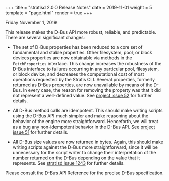 +++
title = "stratisd 2.0.0 Release Notes"
date = 2019-11-01
weight = 5
template = "page.html"
render = true
+++

Friday November 1, 2019

This release makes the D-Bus API more robust, reliable, and predictable. There
are several significant changes:

* The set of D-Bus properties has been reduced to a core set of fundamental
and stable properties. Other filesystem, pool, or block devices properties are
now obtainable via methods in the `FetchProperties` interface. This change
increases the robustness of the D-Bus interface to failures occurring in any
particular pool, filesystem, or block device, and decreases the computational
cost of most operations requested by the Stratis CLI. Several properties,
formerly returned as D-Bus properties, are now unavailable by means of the
D-Bus. In every case, the reason for removing the property was that it did not
represent a well-defined value. See [project issue 52] for further details.

* All D-Bus method calls are idempotent. This should make writing scripts
using the D-Bus API much simpler and make reasoning about the behavior
of the engine more straightforward. Henceforth, we will treat as a bug any
non-idempotent behavior in the D-Bus API. See [project issue 51] for further
details.

* All D-Bus size values are now returned in bytes. Again, this should make
writing scripts against the D-Bus more straightforward, since it will be
unnecessary for the script writer to change their interpretation of the number
returned on the D-Bus depending on the value that it represents. See
[stratisd issue 1243] for further details.

Please consult the D-Bus API Reference for the precise D-Bus specification.
<!-- more -->

[project issue 51]: https://github.com/stratis-storage/project/issues/51
[project issue 52]: https://github.com/stratis-storage/project/issues/52
[stratisd issue 1243]: https://github.com/stratis-storage/stratisd/issues/1243
